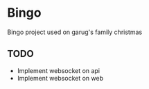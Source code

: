 # Bingo

Bingo project used on garug's family christmas

## TODO

- Implement websocket on api
- Implement websocket on web